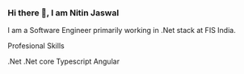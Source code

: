### Hi there 👋, I am Nitin Jaswal

I am a Software Engineer primarily working in .Net stack at FIS India. 

Profesional Skills

.Net 
.Net core
Typescript
Angular
